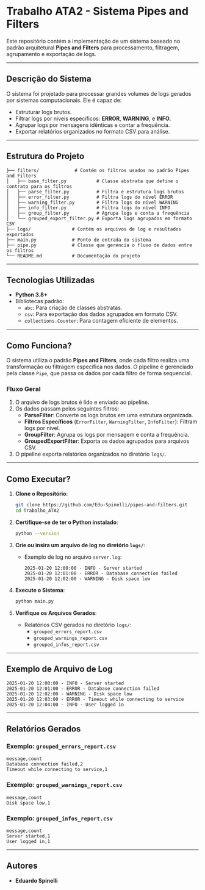 # Trabalho ATA2 - Sistema Pipes and Filters

Este repositório contém a implementação de um sistema baseado no padrão arquitetural **Pipes and Filters** para processamento, filtragem, agrupamento e exportação de logs.

---

## **Descrição do Sistema**

O sistema foi projetado para processar grandes volumes de logs gerados por sistemas computacionais. Ele é capaz de:

- Estruturar logs brutos.
- Filtrar logs por níveis específicos: **ERROR**, **WARNING**, e **INFO**.
- Agrupar logs por mensagens idênticas e contar a frequência.
- Exportar relatórios organizados no formato CSV para análise.

---

## **Estrutura do Projeto**

```plaintext
├── filters/             # Contém os filtros usados no padrão Pipes and Filters
│   ├── base_filter.py           # Classe abstrata que define o contrato para os filtros
│   ├── parse_filter.py          # Filtra e estrutura logs brutos
│   ├── error_filter.py          # Filtra logs do nível ERROR
│   ├── warning_filter.py        # Filtra logs do nível WARNING
│   ├── info_filter.py           # Filtra logs do nível INFO
│   ├── group_filter.py          # Agrupa logs e conta a frequência
│   └── grouped_export_filter.py # Exporta logs agrupados em formato CSV
├── logs/               # Contém os arquivos de log e resultados exportados
├── main.py             # Ponto de entrada do sistema
├── pipe.py             # Classe que gerencia o fluxo de dados entre os filtros
└── README.md           # Documentação do projeto
```

---

## **Tecnologias Utilizadas**
- **Python 3.8+**
- Bibliotecas padrão:
  - `abc`: Para criação de classes abstratas.
  - `csv`: Para exportação dos dados agrupados em formato CSV.
  - `collections.Counter`: Para contagem eficiente de elementos.

---

## **Como Funciona?**

O sistema utiliza o padrão **Pipes and Filters**, onde cada filtro realiza uma transformação ou filtragem específica nos dados. O pipeline é gerenciado pela classe `Pipe`, que passa os dados por cada filtro de forma sequencial.

### **Fluxo Geral**
1. O arquivo de logs brutos é lido e enviado ao pipeline.
2. Os dados passam pelos seguintes filtros:
   - **ParseFilter**: Converte os logs brutos em uma estrutura organizada.
   - **Filtros Específicos** (`ErrorFilter`, `WarningFilter`, `InfoFilter`): Filtram logs por nível.
   - **GroupFilter**: Agrupa os logs por mensagem e conta a frequência.
   - **GroupedExportFilter**: Exporta os dados agrupados para arquivos CSV.
3. O pipeline exporta relatórios organizados no diretório `logs/`.

---

## **Como Executar?**

1. **Clone o Repositório**:
   ```bash
   git clone https://github.com/Edu-Spinelli/pipes-and-filters.git
   cd Trabalho_ATA2
   ```

2. **Certifique-se de ter o Python instalado**:
   ```bash
   python --version
   ```

3. **Crie ou insira um arquivo de log no diretório `logs/`**:
   - Exemplo de log no arquivo `server.log`:
     ```plaintext
     2025-01-20 12:00:00 - INFO - Server started
     2025-01-20 12:01:00 - ERROR - Database connection failed
     2025-01-20 12:02:00 - WARNING - Disk space low
     ```

4. **Execute o Sistema**:
   ```bash
   python main.py
   ```

5. **Verifique os Arquivos Gerados**:
   - Relatórios CSV gerados no diretório `logs/`:
     - `grouped_errors_report.csv`
     - `grouped_warnings_report.csv`
     - `grouped_infos_report.csv`

---

## **Exemplo de Arquivo de Log**
```plaintext
2025-01-20 12:00:00 - INFO - Server started
2025-01-20 12:01:00 - ERROR - Database connection failed
2025-01-20 12:02:00 - WARNING - Disk space low
2025-01-20 12:03:00 - ERROR - Timeout while connecting to service
2025-01-20 12:04:00 - INFO - User logged in
```

---

## **Relatórios Gerados**
### **Exemplo: `grouped_errors_report.csv`**
```csv
message,count
Database connection failed,2
Timeout while connecting to service,1
```

### **Exemplo: `grouped_warnings_report.csv`**
```csv
message,count
Disk space low,1
```

### **Exemplo: `grouped_infos_report.csv`**
```csv
message,count
Server started,1
User logged in,1
```

---

## **Autores**
- **Eduardo Spinelli**
